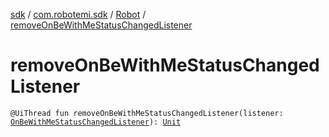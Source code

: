 [sdk](../../index.md) / [com.robotemi.sdk](../index.md) / [Robot](index.md) / [removeOnBeWithMeStatusChangedListener](./remove-on-be-with-me-status-changed-listener.md)

# removeOnBeWithMeStatusChangedListener

`@UiThread fun removeOnBeWithMeStatusChangedListener(listener: `[`OnBeWithMeStatusChangedListener`](../../com.robotemi.sdk.listeners/-on-be-with-me-status-changed-listener/index.md)`): `[`Unit`](https://kotlinlang.org/api/latest/jvm/stdlib/kotlin/-unit/index.html)
